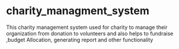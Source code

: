 # charity_managment_system

This charity management system used for charity to manage their organization from  donation to volunteers and also helps to fundraise ,budget Allocation, generating report and other functionality
